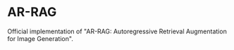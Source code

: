 # AR-RAG
Official implementation of "AR-RAG: Autoregressive Retrieval Augmentation for Image Generation".
